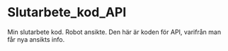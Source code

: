 # Slutarbete_kod_API
Min slutarbete kod. Robot ansikte. Den här är koden för API, varifrån man får nya ansikts info.
